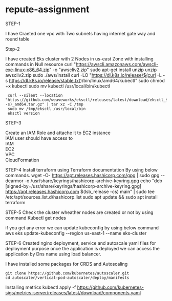 # repute-assignment

STEP-1

I have Craeted one vpc with  Two subnets having internet gate way and round table 

Step-2

I have created Eks cluster with 2 Nodes in us-east Zone with installing commands in Null resource
      curl "https://awscli.amazonaws.com/awscli-exe-linux-x86_64.zip" -o "awscliv2.zip"
      sudo apt-get install unzip
      unzip awscliv2.zip
      sudo ./aws/install
      curl -LO "https://dl.k8s.io/release/$(curl -L -s https://dl.k8s.io/release/stable.txt)/bin/linux/amd64/kubectl"
      sudo chmod +x kubectl
      sudo mv kubectl /usr/local/bin/kubectl

     curl --silent --location "https://github.com/weaveworks/eksctl/releases/latest/download/eksctl_$(uname -s)_amd64.tar.gz" | tar xz -C /tmp
     sudo mv /tmp/eksctl /usr/local/bin
     eksctl version

STEP-3 

Create an IAM Role and attache it to EC2 instance      
   IAM user should have access to   
   IAM   
   EC2   
   VPC    
   CloudFormation

STEP-4 
Install terraform using Terraform documentation By using below commands.
   wget -O- https://apt.releases.hashicorp.com/gpg | sudo gpg --dearmor -o /usr/share/keyrings/hashicorp-archive-keyring.gpg
   echo "deb [signed-by=/usr/share/keyrings/hashicorp-archive-keyring.gpg] https://apt.releases.hashicorp.com $(lsb_release -cs) main" | sudo tee /etc/apt/sources.list.d/hashicorp.list
   sudo apt update && sudo apt install terraform

STEP-5
Check the cluster wheather nodes are created or not by using command 
  Kubectl get nodes

if you get any error we can update kubeconfig by using below command
 aws eks update-kubeconfig --region us-east-1 --name eks-cluster

STEP-6
Created nginx deployment, service and autoscale yaml files for deployment purpose once the application is deployed we can access the application by Dns name using load balancer.

I have installed some packages for CRDS and Autoscaling 

    git clone https://github.com/kubernetes/autoscaler.git
    cd autoscaler/vertical-pod-autoscaler/deploy/manifests

Installing metrics 
    kubectl apply -f https://github.com/kubernetes-sigs/metrics-server/releases/latest/download/components.yaml

